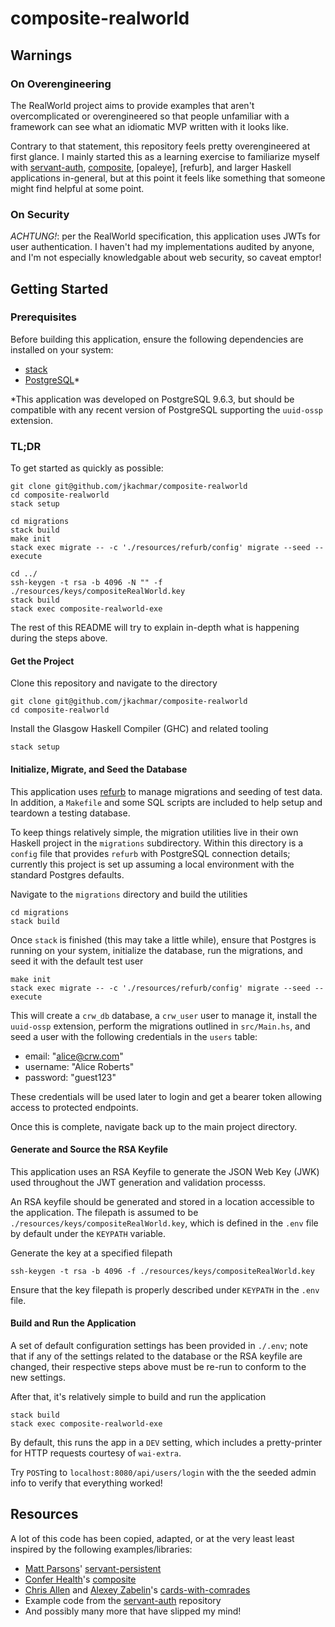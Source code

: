 # composite-realworld

## Warnings

### On Overengineering

The RealWorld project aims to provide examples that aren't overcomplicated or
overengineered so that people unfamiliar with a framework can see what an
idiomatic MVP written with it looks like.

Contrary to that statement, this repository feels pretty overengineered at first
glance. I mainly started this as a learning exercise to familiarize myself
with [servant-auth], [composite], [opaleye], [refurb], and larger Haskell 
applications in-general, but at this point it feels like something that someone
might find helpful at some point.

### On Security

*ACHTUNG!*: per the RealWorld specification, this application uses JWTs for user
authentication. I haven't had my implementations audited by anyone, and I'm not 
especially knowledgable about web security, so caveat emptor!

## Getting Started

### Prerequisites

Before building this application, ensure the following dependencies are 
installed on your system:

- [stack](https://docs.haskellstack.org/en/stable/README/)
- [PostgreSQL](https://www.postgresql.org)*

*This application was developed on PostgreSQL 9.6.3, but should be compatible
with any recent version of PostgreSQL supporting the `uuid-ossp` extension.

### TL;DR

To get started as quickly as possible:

    git clone git@github.com/jkachmar/composite-realworld
    cd composite-realworld
    stack setup

    cd migrations
    stack build
    make init
    stack exec migrate -- -c './resources/refurb/config' migrate --seed --execute

    cd ../
    ssh-keygen -t rsa -b 4096 -N "" -f ./resources/keys/compositeRealWorld.key
    stack build
    stack exec composite-realworld-exe

The rest of this README will try to explain in-depth what is happening during
the steps above.

#### Get the Project

Clone this repository and navigate to the directory

    git clone git@github.com/jkachmar/composite-realworld
    cd composite-realworld

Install the Glasgow Haskell Compiler (GHC) and related tooling

    stack setup

#### Initialize, Migrate, and Seed the Database

This application uses [refurb](https://github.com/ConferHealth/refurb) to manage
migrations and seeding of test data. In addition, a `Makefile` and some SQL 
scripts are included to help setup and teardown a testing database.

To keep things relatively simple, the migration utilities live in their own
Haskell project in the `migrations` subdirectory. Within this directory is a
`config` file that provides `refurb` with PostgreSQL connection details; 
currently this project is set up assuming a local environment with the standard
Postgres defaults.

Navigate to the `migrations` directory and build the utilities

    cd migrations
    stack build

Once `stack` is finished (this may take a little while), ensure that Postgres is
running on your system, initialize the database, run the migrations, and seed it 
with the default test user

    make init
    stack exec migrate -- -c './resources/refurb/config' migrate --seed --execute

This will create a `crw_db` database, a `crw_user` user to manage it, install the
`uuid-ossp` extension, perform the migrations outlined in `src/Main.hs`, and 
seed a user with the following credentials in the `users` table:

- email: "alice@crw.com"
- username: "Alice Roberts"
- password: "guest123"

These credentials will be used later to login and get a bearer token allowing 
access to protected endpoints.

Once this is complete, navigate back up to the main project directory.

#### Generate and Source the RSA Keyfile
This application uses an RSA Keyfile to generate the JSON Web Key (JWK) used
throughout the JWT generation and validation processs.

An RSA keyfile should be generated and stored in a location accessible to the
application. The filepath is assumed to be `./resources/keys/compositeRealWorld.key`, 
which is defined in the `.env` file by default under the `KEYPATH` variable.

Generate the key at a specified filepath

    ssh-keygen -t rsa -b 4096 -f ./resources/keys/compositeRealWorld.key
    
Ensure that the key filepath is properly described under `KEYPATH` in the `.env`
file.

#### Build and Run the Application

A set of default configuration settings has been provided in `./.env`; note that
if any of the settings related to the database or the RSA keyfile are changed,
their respective steps above must be re-run to conform to the new settings.

After that, it's relatively simple to build and run the application

    stack build
    stack exec composite-realworld-exe

By default, this runs the app in a `DEV` setting, which includes a pretty-printer
for HTTP requests courtesy of `wai-extra`.

Try `POST`ing to `localhost:8080/api/users/login` with the the seeded admin info
to verify that everything worked!

## Resources
A lot of this code has been copied, adapted, or at the very least least inspired
by the following examples/libraries:

- [Matt Parsons]' [servant-persistent]
- [Confer Health]'s [composite] 
- [Chris Allen] and [Alexey Zabelin]'s [cards-with-comrades]
- Example code from the [servant-auth] repository
- And possibly many more that have slipped my mind!

[servant-auth]: https://github.com/plow-technologies/servant-auth
[Confer Health]: https://github.com/ConferHealth
[composite]: https://github.com/ConferHealth/composite
[Matt Parsons]: https://github.com/parsonsmatt
[servant-persistent]: https://github.com/parsonsmatt/servant-persistent
[Chris Allen]: https://github.com/bitemyapp
[Alexey Zabelin]: https://github.com/alexeyzab
[cards-with-comrades]: https://github.com/alexeyzab/cards-with-comrades
